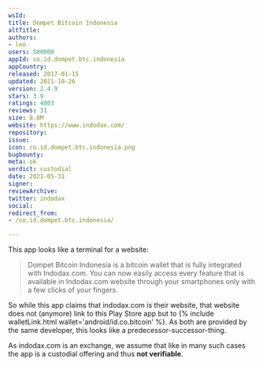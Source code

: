 ```yaml
---
wsId: 
title: Dompet Bitcoin Indonesia
altTitle: 
authors:
- leo
users: 500000
appId: co.id.dompet.btc.indonesia
appCountry: 
released: 2017-01-15
updated: 2021-10-26
version: 2.4.9
stars: 3.9
ratings: 4803
reviews: 31
size: 8.8M
website: https://www.indodax.com/
repository: 
issue: 
icon: co.id.dompet.btc.indonesia.png
bugbounty: 
meta: ok
verdict: custodial
date: 2021-05-31
signer: 
reviewArchive: 
twitter: indodax
social: 
redirect_from:
- /co.id.dompet.btc.indonesia/

---
```


This app looks like a terminal for a website:

> Dompet Bitcoin Indonesia is a bitcoin wallet that is fully integrated with
  Indodax.com. You can now easily access every feature that is available in
  Indodax.com website through your smartphones only with a few clicks of your
  fingers.

So while this app claims that indodax.com is their website, that website does
not (anymore) link to this Play Store app but to
{% include walletLink.html wallet='android/id.co.bitcoin' %}. As both are provided by the same developer,
this looks like a predecessor-successor-thing.

As indodax.com is an exchange, we assume that like in many such cases the
app is a custodial offering and thus **not verifiable**.

